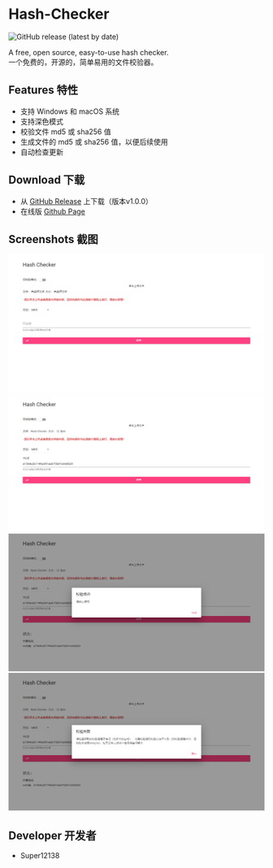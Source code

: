 # Hash-Checker
![GitHub release (latest by date)](https://img.shields.io/github/v/release/Super12138/Hash-Checker?style=flat-square)

A free, open source, easy-to-use hash checker.<br/>
一个免费的，开源的，简单易用的文件校验器。

## Features 特性
- 支持 Windows 和 macOS 系统
- 支持深色模式
- 校验文件 md5 或 sha256 值
- 生成文件的 md5 或 sha256 值，以便后续使用
- 自动检查更新

## Download 下载
- 从 [GitHub Release](https://github.com/Super12138/Hash-Checker/releases) 上下载（版本v1.0.0）
- 在线版 [Github Page](https://super12138.github.io/Hash-Checker/)
## Screenshots 截图
![](docs/Screenshot%20-%201.png)
<br>
![](docs/Screenshot%20-%202.png)
<br>
![](docs/Screenshot%20-%203.png)
<br>
![](docs/Screenshot%20-%204.png)

## Developer 开发者
- Super12138

